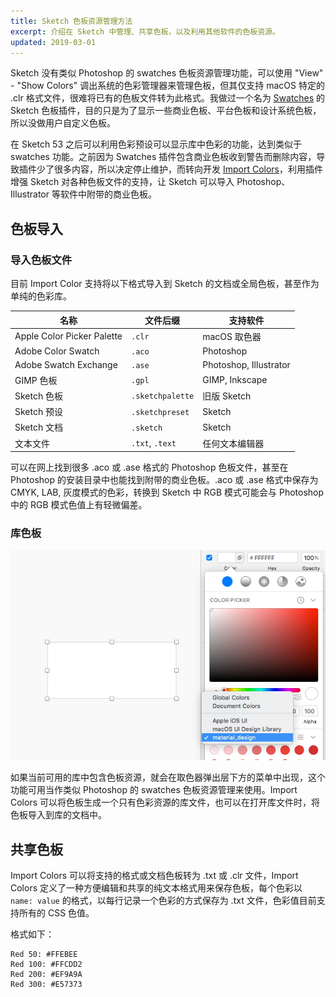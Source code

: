 ```yaml
---
title: Sketch 色板资源管理方法
excerpt: 介绍在 Sketch 中管理、共享色板，以及利用其他软件的色板资源。
updated: 2019-03-01
---
```


Sketch 没有类似 Photoshop 的 swatches 色板资源管理功能，可以使用 "View" - "Show Colors" 调出系统的色彩管理器来管理色板，但其仅支持 macOS 特定的 .clr 格式文件，很难将已有的色板文件转为此格式。我做过一个名为 [Swatches](https://github.com/Ashung/Sketch_Swatches) 的 Sketch 色板插件，目的只是为了显示一些商业色板、平台色板和设计系统色板，所以没做用户自定义色板。

在 Sketch 53 之后可以利用色彩预设可以显示库中色彩的功能，达到类似于 swatches 功能。之前因为 Swatches 插件包含商业色板收到警告而删除内容，导致插件少了很多内容，所以决定停止维护，而转向开发 [Import Colors](https://github.com/Ashung/import-colors-sketch)，利用插件增强 Sketch 对各种色板文件的支持，让 Sketch 可以导入 Photoshop、Illustrator 等软件中附带的商业色板。

## 色板导入

### 导入色板文件

目前 Import Color 支持将以下格式导入到 Sketch 的文档或全局色板，甚至作为单纯的色彩库。

| 名称                        | 文件后缀          | 支持软件                |
| -------------------------- | ---------------- | ---------------------- |
| Apple Color Picker Palette | `.clr`           | macOS 取色器           |
| Adobe Color Swatch         | `.aco`           | Photoshop              |
| Adobe Swatch Exchange      | `.ase`           | Photoshop, Illustrator |
| GIMP 色板                  | `.gpl`           | GIMP, Inkscape         |
| Sketch 色板                | `.sketchpalette` | 旧版 Sketch            |
| Sketch 预设                | `.sketchpreset`  | Sketch                 |
| Sketch 文档                | `.sketch`        | Sketch                 |
| 文本文件                    | `.txt`, `.text`  | 任何文本编辑器          |

可以在网上找到很多 .aco 或 .ase 格式的 Photoshop 色板文件，甚至在 Photoshop 的安装目录中也能找到附带的商业色板。.aco 或 .ase 格式中保存为 CMYK, LAB, 灰度模式的色彩，转换到 Sketch 中 RGB 模式可能会与 Photoshop 中的 RGB 模式色值上有轻微偏差。

### 库色板

![](../images/manage-palette-in-sketch/library-colors.png)

如果当前可用的库中包含色板资源，就会在取色器弹出层下方的菜单中出现，这个功能可用当作类似 Photoshop 的 swatches 色板资源管理来使用。Import Colors 可以将色板生成一个只有色彩资源的库文件，也可以在打开库文件时，将色板导入到库的文档中。

## 共享色板

Import Colors 可以将支持的格式或文档色板转为 .txt 或 .clr 文件，Import Colors 定义了一种方便编辑和共享的纯文本格式用来保存色板，每个色彩以 `name: value` 的格式，以每行记录一个色彩的方式保存为 .txt 文件，色彩值目前支持所有的 CSS 色值。

格式如下：

```
Red 50: #FFEBEE
Red 100: #FFCDD2
Red 200: #EF9A9A
Red 300: #E57373
```

